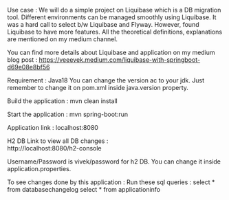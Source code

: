 Use case : We will do a simple project on Liquibase which is a DB migration tool.
Different environments can be managed smoothly using Liquibase. It was a hard call
to select b/w Liquibase and Flyway. However, found Liquibase to have more features.
All the theoretical definitions, explanations are mentioned on my medium channel.

You can find more details about Liquibase and application on my medium blog post :
https://veeevek.medium.com/liquibase-with-springboot-d69e08e8bf56 

Requirement : Java18
You can change the version ac to your jdk. Just remember to change it on 
pom.xml inside java.version property.

Build the application : 
mvn clean install

Start the application : 
mvn spring-boot:run

Application link : 
localhost:8080

H2 DB Link to view all DB changes :  
http://localhost:8080/h2-console

Username/Password is vivek/password for h2 DB. You can 
change it inside application.properties.

To see changes done by this application : 
Run these sql queries :
select * from databasechangelog
select * from applicationinfo